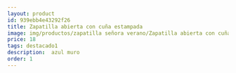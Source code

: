 ```yaml
---
layout: product
id: 939ebb4e43292f26
title: Zapatilla abierta con cuña estampada
image: img/productos/zapatilla señora verano/Zapatilla abierta con cuña estampada=18=destacado1= azul muro.webp
price: 18
tags: destacado1
description:  azul muro
order: 1
---
```


